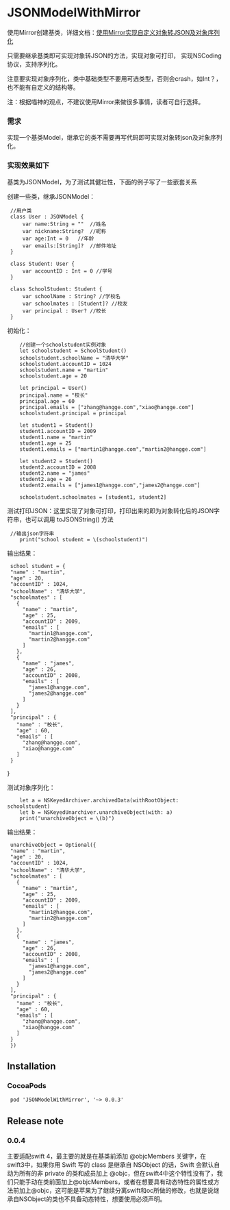 # JSONModelWithMirror
使用Mirror创建基类，详细文档：[使用Mirror实现自定义对象转JSON及对象序列化](http://moonlspace.com/2016/12/%E4%BD%BF%E7%94%A8Mirror%E5%AE%9E%E7%8E%B0%E8%87%AA%E5%AE%9A%E4%B9%89%E5%AF%B9%E8%B1%A1%E8%BD%ACJSON%E5%8F%8A%E5%AF%B9%E8%B1%A1%E5%BA%8F%E5%88%97%E5%8C%96/)

只需要继承基类即可实现对象转JSON的方法，实现对象可打印，
实现NSCoding协议，支持序列化。

注意要实现对象序列化，类中基础类型不要用可选类型，否则会crash，如Int？，也不能有自定义的结构等。

注：根据喵神的观点，不建议使用Mirror来做很多事情，读者可自行选择。


### 需求
实现一个基类Model，继承它的类不需要再写代码即可实现对象转json及对象序列化。

### 实现效果如下
基类为JSONModel，为了测试其健壮性，下面的例子写了一些嵌套关系

创建一些类，继承JSONModel：

     //用户类
     class User : JSONModel {
         var name:String = ""  //姓名
         var nickname:String?  //昵称
         var age:Int = 0   //年龄
         var emails:[String]?  //邮件地址
     }

     class Student: User {
         var accountID : Int = 0 //学号
     }

     class SchoolStudent: Student {
         var schoolName : String? //学校名
         var schoolmates : [Student]? //校友
         var principal : User? //校长
     }
     
初始化：
    
        //创建一个schoolstudent实例对象
        let schoolstudent = SchoolStudent()
        schoolstudent.schoolName = "清华大学"
        schoolstudent.accountID = 1024
        schoolstudent.name = "martin"
        schoolstudent.age = 20
        
        let principal = User()
        principal.name = "校长"
        principal.age = 60
        principal.emails = ["zhang@hangge.com","xiao@hangge.com"]
        schoolstudent.principal = principal
        
        let student1 = Student()
        student1.accountID = 2009
        student1.name = "martin"
        student1.age = 25
        student1.emails = ["martin1@hangge.com","martin2@hangge.com"]
        
        let student2 = Student()
        student2.accountID = 2008
        student2.name = "james"
        student2.age = 26
        student2.emails = ["james1@hangge.com","james2@hangge.com"]
        
        schoolstudent.schoolmates = [student1, student2]
        
测试打印JSON：这里实现了对象可打印，打印出来的即为对象转化后的JSON字符串，也可以调用 toJSONString() 方法

     //输出json字符串
        print("school student = \(schoolstudent)")
输出结果：

     school student = {
     "name" : "martin",
     "age" : 20,
     "accountID" : 1024,
     "schoolName" : "清华大学",
     "schoolmates" : [
       {
         "name" : "martin",
         "age" : 25,
         "accountID" : 2009,
         "emails" : [
           "martin1@hangge.com",
           "martin2@hangge.com"
         ]
       },
       {
         "name" : "james",
         "age" : 26,
         "accountID" : 2008,
         "emails" : [
           "james1@hangge.com",
           "james2@hangge.com"
         ]
       }
     ],
     "principal" : {
       "name" : "校长",
       "age" : 60,
       "emails" : [
         "zhang@hangge.com",
         "xiao@hangge.com"
       ]
     }
   }
     
测试对象序列化：     
        
        let a = NSKeyedArchiver.archivedData(withRootObject: schoolstudent)
        let b = NSKeyedUnarchiver.unarchiveObject(with: a)
        print("unarchiveObject = \(b)")
输出结果：
     
     unarchiveObject = Optional({
     "name" : "martin",
     "age" : 20,
     "accountID" : 1024,
     "schoolName" : "清华大学",
     "schoolmates" : [
       {
         "name" : "martin",
         "age" : 25,
         "accountID" : 2009,
         "emails" : [
           "martin1@hangge.com",
           "martin2@hangge.com"
         ]
       },
       {
         "name" : "james",
         "age" : 26,
         "accountID" : 2008,
         "emails" : [
           "james1@hangge.com",
           "james2@hangge.com"
         ]
       }
     ],
     "principal" : {
       "name" : "校长",
       "age" : 60,
       "emails" : [
         "zhang@hangge.com",
         "xiao@hangge.com"
       ]
     }
     })



## Installation

### CocoaPods

     pod 'JSONModelWithMirror', '~> 0.0.3'
     
     
## Release note

### 0.0.4

主要适配swift 4，最主要的就是在基类前添加 @objcMembers 关键字，在swift3中，如果你用 Swift 写的 class 是继承自 NSObject 的话，Swift 会默认自动为所有的非 private 的类和成员加上 @objc，但在swift4中这个特性没有了，我们只能手动在类前面加上@objcMembers，或者在想要具有动态特性的属性或方法前加上@objc，这可能是苹果为了继续分离swift和oc所做的修改，也就是说继承自NSObject的类也不具备动态特性，想要使用必须声明。